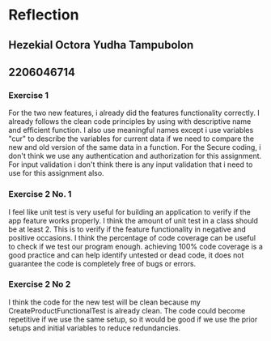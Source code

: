 # Reflection

## Hezekial Octora Yudha Tampubolon
## 2206046714

### Exercise 1

For the two new features, i already did the features functionality correctly. 
I already follows the clean code principles by using with descriptive name and efficient 
function. I also use meaningful names except i use variables "cur" to describe the variables 
for current data if we need to compare the new and old version of the same data in a function. 
For the Secure coding, i don't think we use any authentication and authorization for this assignment. 
For input validation i don't think there is any input validation that i need to use for this assignment also.

### Exercise 2 No. 1

I feel like unit test is very useful for building an application to verify if the app feature works properly. 
I think the amount of unit test in a class should be at least 2. This is to verify if the feature functionality in
negative and positive occasions. I think the percentage of code coverage can be useful to check if we test our program enough.
achieving 100% code coverage is a good practice and can help identify untested or dead code, 
it does not guarantee the code is completely free of bugs or errors.

### Exercise 2 No 2

I think the code for the new test will be clean because my CreateProductFunctionalTest is already clean.
The code could become repetitive if we use the same setup, so it would be good if we use the prior setups and initial 
variables to reduce redundancies.


